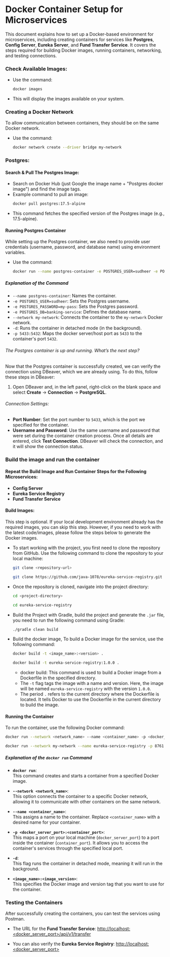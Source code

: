 # Docker Container Setup for Microservices

This document explains how to set up a Docker-based environment for microservices, including creating containers for services like 
**Postgres**, **Config Server**, **Eureka Server**, and **Fund Transfer Service**. 
It covers the steps required for building Docker images, running containers, networking, and testing connections.

### Check Available Images:  
- Use the command:  
  ```bash
  docker images
- This will display the images available on your system.

### Creating a Docker Network
To allow communication between containers, they should be on the same Docker network.
- Use the command:
  ```bash
  docker network create --driver bridge my-network

### Postgres:
#### Search & Pull The Postgres Image:
- Search on Docker Hub (just Google the image name + "Postgres docker image") and find the image tags.
- Example command to pull an image:
  ```bash
  docker pull postgres:17.5-alpine
- This command fetches the specified version of the Postgres image (e.g., 17.5-alpine).
#### Running Postgres Container
While setting up the Postgres container, we also need to provide user credentials (username, password, and database name) using environment variables.
- Use the command:
  ```bash
  docker run --name postgres-container -e POSTGRES_USER=sudheer -e POSTGRES_PASSWORD=my-pass -e POSTGRES_DB=banking-service --network my-network -d -p 5433:5432 postgres:17.5-alpine
##### Explanation of the Command
- `--name postgres-container`: Names the container.
- `-e POSTGRES_USER=sudheer`: Sets the Postgres username.
- `-e POSTGRES_PASSWORD=my-pass`: Sets the Postgres password.
- `-e POSTGRES_DB=banking-service`: Defines the database name.
- `--network my-network`: Connects the container to the `my-network` Docker network.
- `-d`: Runs the container in detached mode (in the background).
- `-p 5433:5432`: Maps the docker server/host port as `5433` to the container's port `5432`.
###### The Postgres container is up and running. What’s the next step?
Now that the Postgres container is successfully created, we can verify the connection using DBeaver, which we are already using. 
To do this, follow these steps in DBeaver:
1. Open DBeaver and, in the left panel, right-click on the blank space and select **Create** → **Connection** → **PostgreSQL**.
###### Connection Settings:
- **Port Number**: Set the port number to `5433`, which is the port we specified for the container.
- **Username and Password**: Use the same username and password that were set during the container creation process.
Once all details are entered, click **Test Connection**. DBeaver will check the connection, and it will show the connection status.

### Build the image and run the container

#### Repeat the Build Image and Run Container Steps for the Following Microservices:
- **Config Server**
- **Eureka Service Registry**
- **Fund Transfer Service**

#### Build Images:
This step is optional. If your local development environment already has the required images, you can skip this step. However, if you need to work with the latest code/images, please follow the steps below to generate the Docker images.


- To start working with the project, you first need to clone the repository from GitHub. Use the following command to clone the repository to your local machine:
    ```bash
    git clone <repository-url>
    ```
    ```bash
    git clone https://github.com/java-1078/eureka-service-registry.git
    ```
- Once the repository is cloned, navigate into the project directory:
    ```bash
    cd <project-directory>
     ```
    ```bash
    cd eureka-service-registry
    ```
- Build the Project with Gradle, build the project and generate the `.jar` file, you need to run the following command using Gradle:
    ```bash
    ./gradle clean build
    ```
- Build the docker image, To build a Docker image for the service, use the following command:
    ```bash
    docker build -t <image_name>:<version> .
    ```
    ```bash
    docker build -t eureka-service-registry:1.0.0 .
    ```
    - docker build: This command is used to build a Docker image from a Dockerfile in the specified directory.
    - The `-t` flag tags the image with a name and version. Here, the image will be named `eureka-service-registry` with the version `1.0.0`.
    - The period `.` refers to the current directory where the Dockerfile is located. It tells Docker to use the Dockerfile in the current directory to build the image.


#### Running the Container
To run the container, use the following Docker command:
```bash
docker run --network <network_name> --name <container_name> -p <docker_server_port>:<container_port> -d <image_name>:<image_version>
```

```bash
docker run --network my-network --name eureka-service-registry -p 8761:8761 -d eureka-service-registry:1.0.0
```
##### Explanation of the `docker run` Command

- **`docker run`**:  
  This command creates and starts a container from a specified Docker image.

- **`--network <network_name>`**:  
  This option connects the container to a specific Docker network, allowing it to communicate with other containers on the same network.

- **`--name <container_name>`**:  
  This assigns a name to the container. Replace `<container_name>` with a desired name for your container.

- **`-p <docker_server_port>:<container_port>`**:  
  This maps a port on your local machine (`docker_server_port`) to a port inside the container (`container_port`). It allows you to access the container's services through the specified local port.

- **`-d`**:  
  This flag runs the container in detached mode, meaning it will run in the background.

- **`<image_name>:<image_version>`**:  
  This specifies the Docker image and version tag that you want to use for the container.

### Testing the Containers

After successfully creating the containers, you can test the services using Postman.

- The URL for the **Fund Transfer Service**: 
 [http://localhost:<docker_server_port>/api/v1/transfer](http://localhost:8080/api/v1/transfer)

- You can also verify the **Eureka Service Registry**: 
[http://localhost:<docker_server_port>](http://localhost:8761)
